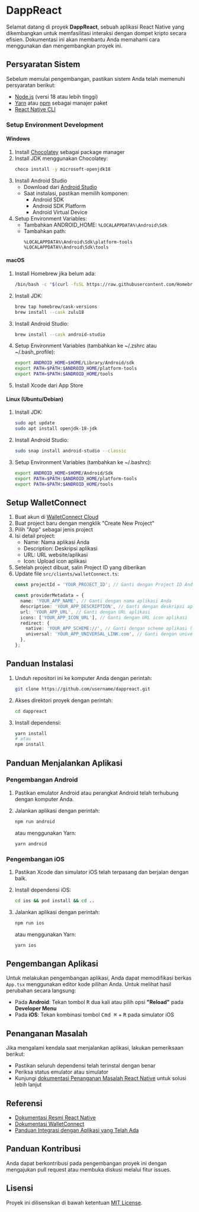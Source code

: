 # DappReact

Selamat datang di proyek **DappReact**, sebuah aplikasi React Native yang dikembangkan untuk memfasilitasi interaksi dengan dompet kripto secara efisien. Dokumentasi ini akan membantu Anda memahami cara menggunakan dan mengembangkan proyek ini.

## Persyaratan Sistem

Sebelum memulai pengembangan, pastikan sistem Anda telah memenuhi persyaratan berikut:

- [Node.js](https://nodejs.org/) (versi 18 atau lebih tinggi)
- [Yarn](https://yarnpkg.com/) atau [npm](https://www.npmjs.com/) sebagai manajer paket
- [React Native CLI](https://reactnative.dev/docs/environment-setup)

### Setup Environment Development

#### Windows
1. Install [Chocolatey](https://chocolatey.org/) sebagai package manager
2. Install JDK menggunakan Chocolatey:
   ```bash
   choco install -y microsoft-openjdk18
   ```
3. Install Android Studio
   - Download dari [Android Studio](https://developer.android.com/studio)
   - Saat instalasi, pastikan memilih komponen:
     - Android SDK
     - Android SDK Platform
     - Android Virtual Device
4. Setup Environment Variables:
   - Tambahkan ANDROID_HOME: `%LOCALAPPDATA%\Android\Sdk`
   - Tambahkan path: 
     ```
     %LOCALAPPDATA%\Android\Sdk\platform-tools
     %LOCALAPPDATA%\Android\Sdk\tools
     ```

#### macOS
1. Install Homebrew jika belum ada:
   ```bash
   /bin/bash -c "$(curl -fsSL https://raw.githubusercontent.com/Homebrew/install/HEAD/install.sh)"
   ```
2. Install JDK:
   ```bash
   brew tap homebrew/cask-versions
   brew install --cask zulu18
   ```
3. Install Android Studio:
   ```bash
   brew install --cask android-studio
   ```
4. Setup Environment Variables (tambahkan ke ~/.zshrc atau ~/.bash_profile):
   ```bash
   export ANDROID_HOME=$HOME/Library/Android/sdk
   export PATH=$PATH:$ANDROID_HOME/platform-tools
   export PATH=$PATH:$ANDROID_HOME/tools
   ```
5. Install Xcode dari App Store

#### Linux (Ubuntu/Debian)
1. Install JDK:
   ```bash
   sudo apt update
   sudo apt install openjdk-18-jdk
   ```
2. Install Android Studio:
   ```bash
   sudo snap install android-studio --classic
   ```
3. Setup Environment Variables (tambahkan ke ~/.bashrc):
   ```bash
   export ANDROID_HOME=$HOME/Android/Sdk
   export PATH=$PATH:$ANDROID_HOME/platform-tools
   export PATH=$PATH:$ANDROID_HOME/tools
   ```

## Setup WalletConnect

1. Buat akun di [WalletConnect Cloud](https://cloud.walletconnect.com/)
2. Buat project baru dengan mengklik "Create New Project"
3. Pilih "App" sebagai jenis project
4. Isi detail project:
   - Name: Nama aplikasi Anda
   - Description: Deskripsi aplikasi
   - URL: URL website/aplikasi
   - Icon: Upload icon aplikasi
5. Setelah project dibuat, salin Project ID yang diberikan
6. Update file `src/clients/walletConnect.ts`:
   ```typescript
   const projectId = 'YOUR_PROJECT_ID'; // Ganti dengan Project ID Anda

   const providerMetadata = {
     name: 'YOUR_APP_NAME', // Ganti dengan nama aplikasi Anda
     description: 'YOUR_APP_DESCRIPTION', // Ganti dengan deskripsi aplikasi
     url: 'YOUR_APP_URL', // Ganti dengan URL aplikasi
     icons: ['YOUR_APP_ICON_URL'], // Ganti dengan URL icon aplikasi
     redirect: {
       native: 'YOUR_APP_SCHEME://', // Ganti dengan scheme aplikasi (ex: myapp://)
       universal: 'YOUR_APP_UNIVERSAL_LINK.com', // Ganti dengan universal link
     },
   };
   ```

## Panduan Instalasi

1. Unduh repositori ini ke komputer Anda dengan perintah:

   ```bash
   git clone https://github.com/username/dappreact.git
   ```

2. Akses direktori proyek dengan perintah:

   ```bash
   cd dappreact
   ```

3. Install dependensi:
   ```bash
   yarn install
   # atau
   npm install
   ```

## Panduan Menjalankan Aplikasi

### Pengembangan Android

1. Pastikan emulator Android atau perangkat Android telah terhubung dengan komputer Anda.
2. Jalankan aplikasi dengan perintah:

   ```bash
   npm run android
   ```
   atau menggunakan Yarn:

   ```bash
   yarn android
   ```

### Pengembangan iOS

1. Pastikan Xcode dan simulator iOS telah terpasang dan berjalan dengan baik.
2. Install dependensi iOS:
   ```bash
   cd ios && pod install && cd ..
   ```
3. Jalankan aplikasi dengan perintah:

   ```bash
   npm run ios
   ```
   atau menggunakan Yarn:

   ```bash
   yarn ios
   ```

## Pengembangan Aplikasi

Untuk melakukan pengembangan aplikasi, Anda dapat memodifikasi berkas `App.tsx` menggunakan editor kode pilihan Anda. Untuk melihat hasil perubahan secara langsung:

- Pada **Android**: Tekan tombol <kbd>R</kbd> dua kali atau pilih opsi **"Reload"** pada **Developer Menu**
- Pada **iOS**: Tekan kombinasi tombol <kbd>Cmd ⌘</kbd> + <kbd>R</kbd> pada simulator iOS

## Penanganan Masalah

Jika mengalami kendala saat menjalankan aplikasi, lakukan pemeriksaan berikut:

- Pastikan seluruh dependensi telah terinstal dengan benar
- Periksa status emulator atau simulator
- Kunjungi [dokumentasi Penanganan Masalah React Native](https://reactnative.dev/docs/troubleshooting) untuk solusi lebih lanjut

## Referensi

- [Dokumentasi Resmi React Native](https://reactnative.dev/docs/getting-started)
- [Dokumentasi WalletConnect](https://docs.walletconnect.com/)
- [Panduan Integrasi dengan Aplikasi yang Telah Ada](https://reactnative.dev/docs/integration-with-existing-apps)

## Panduan Kontribusi

Anda dapat berkontribusi pada pengembangan proyek ini dengan mengajukan pull request atau membuka diskusi melalui fitur issues.

## Lisensi

Proyek ini dilisensikan di bawah ketentuan [MIT License](LICENSE).
